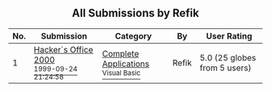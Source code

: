 ﻿<div align="center">

## All Submissions by Refik

</div>

No.  | Submission | Category | By   | User Rating
---- | ---------- | -------- | ---- | -----------
1 | [Hacker\`s Office 2000<br /><sup>1999-09-24 21:24:58</sup>](https://github.com/Planet-Source-Code/refik-hacker-s-office-2000__1-3693) | [Complete Applications<br /><sup>Visual Basic</sup>](../ByCategory/complete-applications__1-27.md) | Refik | 5.0 (25 globes from 5 users)
